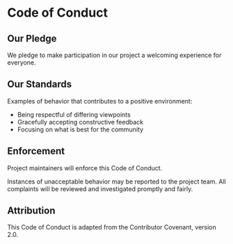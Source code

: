 # Code of Conduct

## Our Pledge

We pledge to make participation in our project a welcoming experience for everyone.

## Our Standards

Examples of behavior that contributes to a positive environment:

- Being respectful of differing viewpoints
- Gracefully accepting constructive feedback
- Focusing on what is best for the community

## Enforcement

Project maintainers will enforce this Code of Conduct.

Instances of unacceptable behavior may be reported to the project team. All complaints will be reviewed and investigated promptly and fairly.

## Attribution

This Code of Conduct is adapted from the Contributor Covenant, version 2.0.
